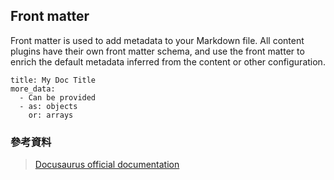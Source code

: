 ## Front matter
Front matter is used to add metadata to your Markdown file. All content plugins have their own front matter schema, and use the front matter to enrich the default metadata inferred from the content or other configuration.

```
title: My Doc Title
more_data:
  - Can be provided
  - as: objects
    or: arrays
```

### 參考資料

> [Docusaurus official documentation](https://docusaurus.io/docs/markdown-features#front-matter)
